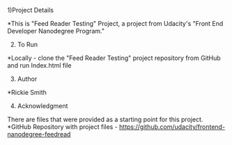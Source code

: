 1)Project Details

*This is "Feed Reader Testing" Project, a project from Udacity's "Front End Developer Nanodegree Program."

2) To Run
  
  *Locally - clone the "Feed Reader Testing" project repository from GitHub and run Index.html file

3) Author
  
  *Rickie Smith

4) Acknowledgment

There are files that were provided as a starting point for this project.
  *GitHub Repository with project files - https://github.com/udacity/frontend-nanodegree-feedread

